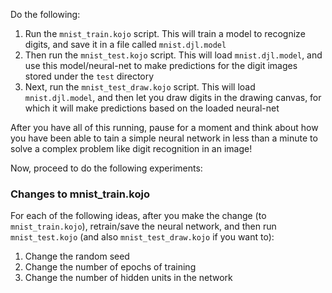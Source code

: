 Do the following:

1. Run the `mnist_train.kojo` script. This will train a model to recognize digits, and save it in a file called `mnist.djl.model`
2. Then run the `mnist_test.kojo` script. This will load `mnist.djl.model`, and use this model/neural-net to make predictions for the digit images stored under the `test` directory
3. Next, run the `mnist_test_draw.kojo` script. This will load `mnist.djl.model`, and then let you draw digits in the drawing canvas, for which it will make predictions based on the loaded neural-net

After you have all of this running, pause for a moment and think about how you have been able to tain a simple neural network in less than a minute to solve a complex problem like digit recognition in an image! 

Now, proceed to do the following experiments:

### Changes to mnist_train.kojo
For each of the following ideas, after you make the change (to `mnist_train.kojo`), retrain/save the neural network, and then run `mnist_test.kojo` (and also `mnist_test_draw.kojo` if you want to):
1. Change the random seed
2. Change the number of epochs of training
3. Change the number of hidden units in the network
 
